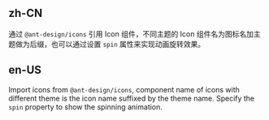 ## zh-CN

通过 `@ant-design/icons` 引用 Icon 组件，不同主题的 Icon 组件名为图标名加主题做为后缀，也可以通过设置 `spin` 属性来实现动画旋转效果。

## en-US

Import icons from `@ant-design/icons`, component name of icons with different theme is the icon name suffixed by the theme name. Specify the `spin` property to show the spinning animation.
